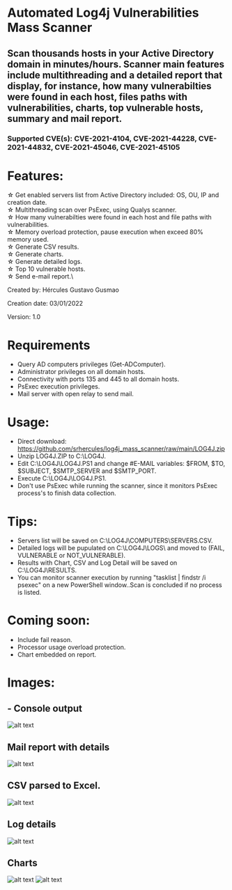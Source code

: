 # Automated Log4j Vulnerabilities Mass Scanner
## Scan thousands hosts in your Active Directory domain in minutes/hours. Scanner main features include multithreading and a detailed report that display, for instance, how many vulnerabilties were found in each host, files paths with vulnerabilities, charts, top vulnerable hosts, summary and mail report.
### Supported CVE(s): CVE-2021-4104, CVE-2021-44228, CVE-2021-44832, CVE-2021-45046, CVE-2021-45105

# Features:
☆ Get enabled servers list from Active Directory included: OS, OU, IP and creation date.\
☆ Multithreading scan over PsExec, using Qualys scanner.\
☆ How many vulnerabilties were found in each host and file paths with vulnerabilities.\
☆ Memory overload protection, pause execution when exceed 80% memory used.\
☆ Generate CSV results.\
☆ Generate charts.\
☆ Generate detailed logs.\
☆ Top 10 vulnerable hosts.\
☆ Send e-mail report.\

Created by: Hércules Gustavo Gusmao

Creation date: 03/01/2022

Version: 1.0

# Requirements
- Query AD computers privileges (Get-ADComputer).
- Administrator privileges on all domain hosts.
- Connectivity with ports 135 and 445 to all domain hosts.
- PsExec execution privileges.
- Mail server with open relay to send mail.

# Usage:
- Direct download: https://github.com/srhercules/log4j_mass_scanner/raw/main/LOG4J.zip
- Unzip LOG4J.ZIP to C:\LOG4J\.
- Edit C:\LOG4J\LOG4J.PS1 and change #E-MAIL variables: $FROM, $TO, $SUBJECT, $SMTP_SERVER and $SMTP_PORT.
- Execute C:\LOG4J\LOG4J.PS1.
- Don't use PsExec while running the scanner, since it monitors PsExec process's to finish data collection.

# Tips:
- Servers list will be saved on C:\LOG4J\COMPUTERS\SERVERS.CSV.
- Detailed logs will be pupulated on C:\LOG4J\LOGS\ and moved to (FAIL, VULNERABLE or NOT_VULNERABLE).
- Results with Chart, CSV and Log Detail will be saved on C:\LOG4J\RESULTS.
- You can monitor scanner execution by running "tasklist | findstr /i psexec" on a new PowerShell window..Scan is concluded if no process is listed.

# Coming soon:
- Include fail reason.
- Processor usage overload protection.
- Chart embedded on report.

# Images:
## - Console output
![alt text](https://github.com/srhercules/log4j_mass_scanner/blob/main/IMAGES/Console_Output.png)
## Mail report with details
![alt text](https://github.com/srhercules/log4j_mass_scanner/blob/main/IMAGES/Mail_Report.png)
## CSV parsed to Excel.
![alt text](https://github.com/srhercules/log4j_mass_scanner/blob/main/IMAGES/Csv_Parsed.PNG)
## Log details
![alt text](https://github.com/srhercules/log4j_mass_scanner/blob/main/IMAGES/Log_Detail.png)
## Charts
![alt text](https://github.com/srhercules/log4j_mass_scanner/blob/main/IMAGES/Chart_Status.png)
![alt text](https://github.com/srhercules/log4j_mass_scanner/blob/main/IMAGES/Chart_Log4j.png)
